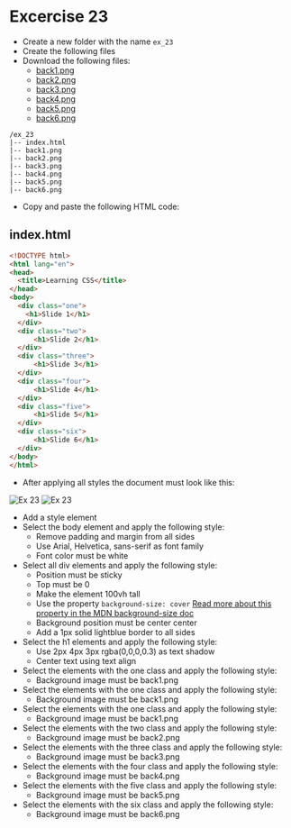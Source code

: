 # Excercise 23

* Create a new folder with the name `ex_23`
* Create the following files
* Download the following files:
  * [back1.png](./images/ex_23/back1.png)
  * [back2.png](./images/ex_23/back2.png)
  * [back3.png](./images/ex_23/back3.png)
  * [back4.png](./images/ex_23/back4.png)
  * [back5.png](./images/ex_23/back5.png)
  * [back6.png](./images/ex_23/back6.png)

```
/ex_23
|-- index.html
|-- back1.png
|-- back2.png
|-- back3.png
|-- back4.png
|-- back5.png
|-- back6.png
```
* Copy and paste the following HTML code:

## index.html
```html
<!DOCTYPE html>
<html lang="en">
<head>
  <title>Learning CSS</title>
</head>
<body>
  <div class="one">
    <h1>Slide 1</h1>
  </div>
  <div class="two">
      <h1>Slide 2</h1>
  </div>
  <div class="three">
      <h1>Slide 3</h1>
  </div>
  <div class="four">
      <h1>Slide 4</h1>
  </div>
  <div class="five">
      <h1>Slide 5</h1>
  </div>
  <div class="six">
      <h1>Slide 6</h1>
  </div>
</body>
</html>
```

* After applying all styles the document must look like this:

![Ex 23](./results/ex_23.png)
![Ex 23](./results/ex_23b.png)

* Add a style element
* Select the body element and apply the following style:
  * Remove padding and margin from all sides
  * Use Arial, Helvetica, sans-serif as font family
  * Font color must be white
* Select all div elements and apply the following style:
  * Position must be sticky
  * Top must be 0
  * Make the element 100vh tall
  * Use the property `background-size: cover` [Read more about this property in the MDN background-size doc](https://developer.mozilla.org/en-US/docs/Web/CSS/background-size)
  * Background position must be center center
  * Add a 1px solid lightblue border to all sides
* Select the h1 elements and apply the following style:
  * Use 2px 4px 3px rgba(0,0,0,0.3) as text shadow
  * Center text using text align
* Select the elements with the one class and apply the following style:
  * Background image must be back1.png 
* Select the elements with the one class and apply the following style:
  * Background image must be back1.png 
* Select the elements with the one class and apply the following style:
  * Background image must be back1.png 
* Select the elements with the two class and apply the following style:
  * Background image must be back2.png 
* Select the elements with the three class and apply the following style:
  * Background image must be back3.png 
* Select the elements with the four class and apply the following style:
  * Background image must be back4.png 
* Select the elements with the five class and apply the following style:
  * Background image must be back5.png 
* Select the elements with the six class and apply the following style:
  * Background image must be back6.png